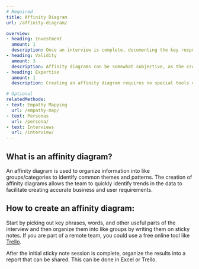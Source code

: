 ```yaml
---
# Required
title: Affinity Diagram
url: /affinity-diagram/

overview:
- heading: Investment
  amount: 1
  description: Once an interview is complete, documenting the key responses is quick and easy.
- heading: Validity
  amount: 3
  description: Affinity diagrams can be somewhat subjective, as the creator makes determinations about what was important and how these items are grouped.
- heading: Expertise
  amount: 1
  description: Creating an affinity diagram requires no special tools or methods and can be done by anyone on the team with access to recordings of the interviews.

# Optional
relatedMethods:
- text: Empathy Mapping
  url: /empathy-map/
- text: Personas
  url: /persona/
- text: Interviews
  url: /interview/
---
```


## What is an affinity diagram?

An affinity diagram is used to organize information into like groups/categories to identify common themes and patterns. The creation of affinity diagrams allows the team to quickly identify trends in the data to facilitate creating accurate business and user requirements.

## How to create an affinity diagram:

Start by picking out key phrases, words, and other useful parts of the interview and then organize them into like groups by writing them on sticky notes. If you are part of a remote team, you could use a free online tool like [Trello](https://trello.com/).

After the initial sticky note session is complete, organize the results into a report that can be shared. This can be done in Excel or Trello.
